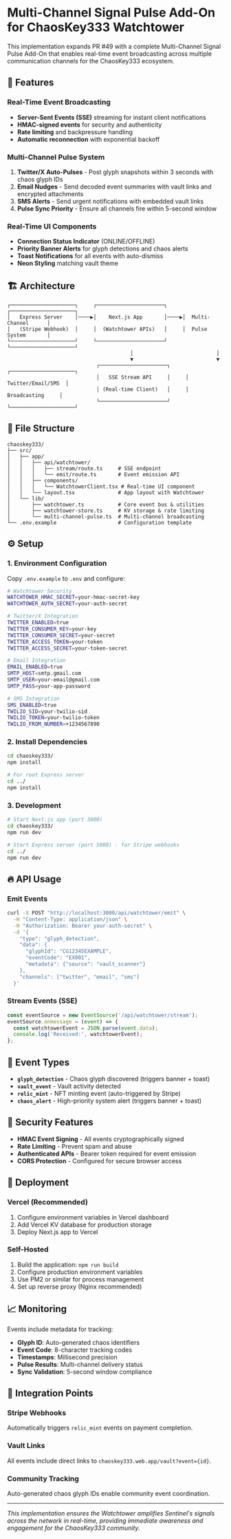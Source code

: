 # Multi-Channel Signal Pulse Add-On for ChaosKey333 Watchtower

This implementation expands PR #49 with a complete Multi-Channel Signal Pulse Add-On that enables real-time event broadcasting across multiple communication channels for the ChaosKey333 ecosystem.

## 🚨 Features

### Real-Time Event Broadcasting
- **Server-Sent Events (SSE)** streaming for instant client notifications
- **HMAC-signed events** for security and authenticity
- **Rate limiting** and backpressure handling
- **Automatic reconnection** with exponential backoff

### Multi-Channel Pulse System
1. **Twitter/X Auto-Pulses** - Post glyph snapshots within 3 seconds with chaos glyph IDs
2. **Email Nudges** - Send decoded event summaries with vault links and encrypted attachments  
3. **SMS Alerts** - Send urgent notifications with embedded vault links
4. **Pulse Sync Priority** - Ensure all channels fire within 5-second window

### Real-Time UI Components
- **Connection Status Indicator** (ONLINE/OFFLINE)
- **Priority Banner Alerts** for glyph detections and chaos alerts
- **Toast Notifications** for all events with auto-dismiss
- **Neon Styling** matching vault theme

## 🏗️ Architecture

```
┌─────────────────────┐     ┌──────────────────────┐     ┌─────────────────────┐
│   Express Server    │────▶│    Next.js App       │────▶│  Multi-Channel      │
│   (Stripe Webhook)  │     │  (Watchtower APIs)   │     │  Pulse System       │
└─────────────────────┘     └──────────────────────┘     └─────────────────────┘
                                        │                           │
                                        ▼                           ▼
                             ┌──────────────────────┐     ┌─────────────────────┐
                             │   SSE Stream API     │     │  Twitter/Email/SMS  │
                             │ (Real-time Client)   │     │    Broadcasting     │
                             └──────────────────────┘     └─────────────────────┘
```

## 📁 File Structure

```
chaoskey333/
├── src/
│   ├── app/
│   │   ├── api/watchtower/
│   │   │   ├── stream/route.ts     # SSE endpoint
│   │   │   └── emit/route.ts       # Event emission API
│   │   ├── components/
│   │   │   └── WatchtowerClient.tsx # Real-time UI component
│   │   └── layout.tsx              # App layout with Watchtower
│   └── lib/
│       ├── watchtower.ts           # Core event bus & utilities
│       ├── watchtower-store.ts     # KV storage & rate limiting
│       └── multi-channel-pulse.ts  # Multi-channel broadcasting
└── .env.example                    # Configuration template
```

## ⚙️ Setup

### 1. Environment Configuration

Copy `.env.example` to `.env` and configure:

```bash
# Watchtower Security
WATCHTOWER_HMAC_SECRET=your-hmac-secret-key
WATCHTOWER_AUTH_SECRET=your-auth-secret

# Twitter/X Integration
TWITTER_ENABLED=true
TWITTER_CONSUMER_KEY=your-key
TWITTER_CONSUMER_SECRET=your-secret
TWITTER_ACCESS_TOKEN=your-token
TWITTER_ACCESS_SECRET=your-token-secret

# Email Integration
EMAIL_ENABLED=true
SMTP_HOST=smtp.gmail.com
SMTP_USER=your-email@gmail.com
SMTP_PASS=your-app-password

# SMS Integration
SMS_ENABLED=true
TWILIO_SID=your-twilio-sid
TWILIO_TOKEN=your-twilio-token
TWILIO_FROM_NUMBER=+1234567890
```

### 2. Install Dependencies

```bash
cd chaoskey333/
npm install

# For root Express server
cd ../
npm install
```

### 3. Development

```bash
# Start Next.js app (port 3000)
cd chaoskey333/
npm run dev

# Start Express server (port 5000) - for Stripe webhooks
cd ../
npm run dev
```

## 🔥 API Usage

### Emit Events

```bash
curl -X POST "http://localhost:3000/api/watchtower/emit" \
  -H "Content-Type: application/json" \
  -H "Authorization: Bearer your-auth-secret" \
  -d '{
    "type": "glyph_detection",
    "data": {
      "glyphId": "CG12345EXAMPLE",
      "eventCode": "EX001",
      "metadata": {"source": "vault_scanner"}
    },
    "channels": ["twitter", "email", "sms"]
  }'
```

### Stream Events (SSE)

```javascript
const eventSource = new EventSource('/api/watchtower/stream');
eventSource.onmessage = (event) => {
  const watchtowerEvent = JSON.parse(event.data);
  console.log('Received:', watchtowerEvent);
};
```

## 📡 Event Types

- **`glyph_detection`** - Chaos glyph discovered (triggers banner + toast)
- **`vault_event`** - Vault activity detected
- **`relic_mint`** - NFT minting event (auto-triggered by Stripe)
- **`chaos_alert`** - High-priority system alert (triggers banner + toast)

## 🔐 Security Features

- **HMAC Event Signing** - All events cryptographically signed
- **Rate Limiting** - Prevent spam and abuse
- **Authenticated APIs** - Bearer token required for event emission
- **CORS Protection** - Configured for secure browser access

## 🚀 Deployment

### Vercel (Recommended)

1. Configure environment variables in Vercel dashboard
2. Add Vercel KV database for production storage
3. Deploy Next.js app to Vercel

### Self-Hosted

1. Build the application: `npm run build`
2. Configure production environment variables
3. Use PM2 or similar for process management
4. Set up reverse proxy (Nginx recommended)

## 📈 Monitoring

Events include metadata for tracking:
- **Glyph ID**: Auto-generated chaos identifiers
- **Event Code**: 8-character tracking codes
- **Timestamps**: Millisecond precision
- **Pulse Results**: Multi-channel delivery status
- **Sync Validation**: 5-second window compliance

## 🔗 Integration Points

### Stripe Webhooks
Automatically triggers `relic_mint` events on payment completion.

### Vault Links
All events include direct links to `chaoskey333.web.app/vault?event={id}`.

### Community Tracking
Auto-generated chaos glyph IDs enable community event coordination.

---

*This implementation ensures the Watchtower amplifies Sentinel's signals across the network in real-time, providing immediate awareness and engagement for the ChaosKey333 community.*